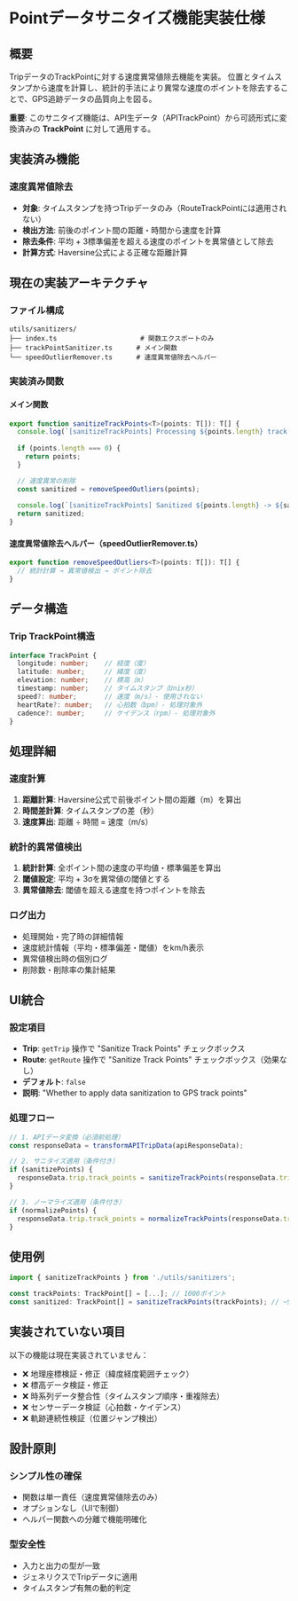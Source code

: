 # Pointデータサニタイズ機能実装仕様

## 概要

TripデータのTrackPointに対する速度異常値除去機能を実装。
位置とタイムスタンプから速度を計算し、統計的手法により異常な速度のポイントを除去することで、GPS追跡データの品質向上を図る。

**重要**: このサニタイズ機能は、API生データ（APITrackPoint）から可読形式に変換済みの **TrackPoint** に対して適用する。

## 実装済み機能

### 速度異常値除去
- **対象**: タイムスタンプを持つTripデータのみ（RouteTrackPointには適用されない）
- **検出方法**: 前後のポイント間の距離・時間から速度を計算
- **除去条件**: 平均 + 3標準偏差を超える速度のポイントを異常値として除去
- **計算方式**: Haversine公式による正確な距離計算

## 現在の実装アーキテクチャ

### ファイル構成
```
utils/sanitizers/
├── index.ts                     # 関数エクスポートのみ
├── trackPointSanitizer.ts      # メイン関数
└── speedOutlierRemover.ts      # 速度異常値除去ヘルパー
```

### 実装済み関数

#### メイン関数
```typescript
export function sanitizeTrackPoints<T>(points: T[]): T[] {
  console.log(`[sanitizeTrackPoints] Processing ${points.length} track points`);
  
  if (points.length === 0) {
    return points;
  }

  // 速度異常の削除
  const sanitized = removeSpeedOutliers(points);
  
  console.log(`[sanitizeTrackPoints] Sanitized ${points.length} -> ${sanitized.length} points`);
  return sanitized;
}
```

#### 速度異常値除去ヘルパー（speedOutlierRemover.ts）
```typescript
export function removeSpeedOutliers<T>(points: T[]): T[] {
  // 統計計算 → 異常値検出 → ポイント除去
}
```

## データ構造

### Trip TrackPoint構造
```typescript
interface TrackPoint {
  longitude: number;    // 経度（度）
  latitude: number;     // 緯度（度） 
  elevation: number;    // 標高（m）
  timestamp: number;    // タイムスタンプ（Unix秒）
  speed?: number;       // 速度（m/s）- 使用されない
  heartRate?: number;   // 心拍数（bpm）- 処理対象外
  cadence?: number;     // ケイデンス（rpm）- 処理対象外
}
```

## 処理詳細

### 速度計算
1. **距離計算**: Haversine公式で前後ポイント間の距離（m）を算出
2. **時間差計算**: タイムスタンプの差（秒）
3. **速度算出**: 距離 ÷ 時間 = 速度（m/s）

### 統計的異常値検出
1. **統計計算**: 全ポイント間の速度の平均値・標準偏差を算出
2. **閾値設定**: 平均 + 3σを異常値の閾値とする
3. **異常値除去**: 閾値を超える速度を持つポイントを除去

### ログ出力
- 処理開始・完了時の詳細情報
- 速度統計情報（平均・標準偏差・閾値）をkm/h表示
- 異常値検出時の個別ログ
- 削除数・削除率の集計結果

## UI統合

### 設定項目
- **Trip**: `getTrip` 操作で "Sanitize Track Points" チェックボックス
- **Route**: `getRoute` 操作で "Sanitize Track Points" チェックボックス（効果なし）
- **デフォルト**: `false`
- **説明**: "Whether to apply data sanitization to GPS track points"

### 処理フロー
```typescript
// 1. APIデータ変換（必須前処理）
const responseData = transformAPITripData(apiResponseData);

// 2. サニタイズ適用（条件付き）
if (sanitizePoints) {
  responseData.trip.track_points = sanitizeTrackPoints(responseData.trip.track_points);
}

// 3. ノーマライズ適用（条件付き）
if (normalizePoints) {
  responseData.trip.track_points = normalizeTrackPoints(responseData.trip.track_points);
}
```

## 使用例

```typescript
import { sanitizeTrackPoints } from './utils/sanitizers';

const trackPoints: TrackPoint[] = [...]; // 1000ポイント
const sanitized: TrackPoint[] = sanitizeTrackPoints(trackPoints); // ~950ポイント（異常値5%除去）
```

## 実装されていない項目

以下の機能は現在実装されていません：

- ❌ 地理座標検証・修正（緯度経度範囲チェック）
- ❌ 標高データ検証・修正
- ❌ 時系列データ整合性（タイムスタンプ順序・重複除去）
- ❌ センサーデータ検証（心拍数・ケイデンス）
- ❌ 軌跡連続性検証（位置ジャンプ検出）

## 設計原則

### シンプル性の確保
- 関数は単一責任（速度異常値除去のみ）
- オプションなし（UIで制御）
- ヘルパー関数への分離で機能明確化

### 型安全性
- 入力と出力の型が一致
- ジェネリクスでTripデータに適用
- タイムスタンプ有無の動的判定